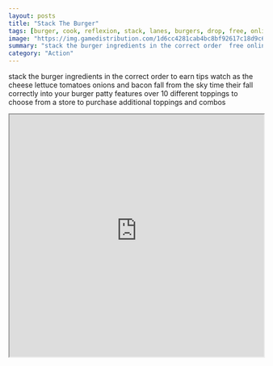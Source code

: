 ```yaml
---
layout: posts
title: "Stack The Burger"
tags: [burger, cook, reflexion, stack, lanes, burgers, drop, free, online, games, oyna, game, free, games, play, play, games]
image: "https://img.gamedistribution.com/1d6cc4281cab4bc8bf92617c18d9c6d9-1280x550.jpeg"
summary: "stack the burger ingredients in the correct order  free online games oyna game free games play play games"
category: "Action"
---
```


stack the burger ingredients in the correct order to earn tips watch as the cheese lettuce tomatoes onions and bacon fall from the sky time their fall correctly into your burger patty features over 10 different toppings to choose from a store to purchase additional toppings and combos

<iframe width="100%" height="480px;" src="https://html5.gamedistribution.com/1d6cc4281cab4bc8bf92617c18d9c6d9/"></iframe>